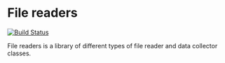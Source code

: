 # File readers
[![Build Status](https://travis-ci.org/mjalas/file-readers.svg?branch=master)](https://travis-ci.org/mjalas/file-readers)

File readers is a library of different types of file reader and data collector classes.